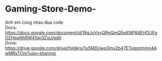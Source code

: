 # Gaming-Store-Demo-
Anh em cùng nhau đua code
<br />
Docs: https://docs.google.com/document/d/18gJxVxyQRgQmQ5pXNP84EHDUEgDZHqqNhRW41qn3ZsU/edit<br />
Drive: https://drive.google.com/drive/folders/1u5M0Uwp3mu2b47ETqggzmmn4AwMRxTOm?usp=sharing\
